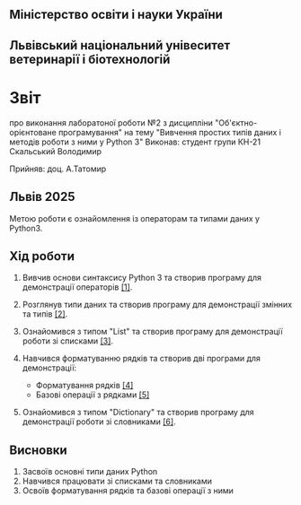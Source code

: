## Міністерство освіти і науки України

## Львівський національний унівеситет ветеринарії і біотехнологій

# Звіт
про виконання лаборатоної роботи №2 з дисципліни "Об'єктно-орієнтоване програмування" на тему "Вивчення простих типів даних і методів роботи з ними у Python 3"
Виконав: студент групи КН-21 Скальський Володимир

Прийняв: доц. А.Татомир

## Львів 2025

Метою роботи є ознайомлення із операторам та типами даних у Python3.

## Хід роботи

1. Вивчив основи синтаксису Python 3 та створив програму для демонстрації операторів [[1]](basic-operators.py).

2. Розглянув типи даних та створив програму для демонстрації змінних та типів [[2]](variables-and-types.py).

3. Ознайомився з типом "List" та створив програму для демонстрації роботи зі списками [[3]](lists.py).

4. Навчився форматуванню рядків та створив дві програми для демонстрації:
   - Форматування рядків [[4]](string-formatting.py)
   - Базові операції з рядками [[5]](basic-string-operations.py)

5. Ознайомився з типом "Dictionary" та створив програму для демонстрації роботи зі словниками [[6]](dictionaries.py).

## Висновки
1. Засвоїв основні типи даних Python
2. Навчився працювати зі списками та словниками
3. Освоїв форматування рядків та базові операції з ними